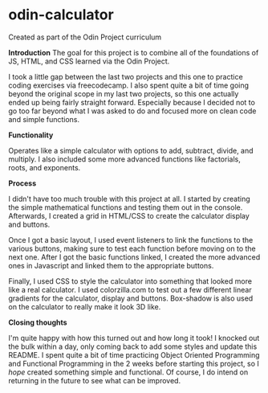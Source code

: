 # odin-calculator
Created as part of the Odin Project curriculum

**Introduction**
The goal for this project is to combine all of the foundations of JS, HTML, and CSS learned via the Odin Project. 

I took a little gap between the last two projects and this one to practice coding exercises via freecodecamp. I also spent quite a bit of time going beyond the original scope in my last two projects, so this one actually ended up being fairly straight forward. Especially because I decided not to go too far beyond what I was asked to do and focused more on clean code and simple functions.

**Functionality** 

Operates like a simple calculator with options to add, subtract, divide, and multiply. I also included some more advanced functions like factorials, roots, and exponents.

**Process**

I didn't have too much trouble with this project at all. I started by creating the simple mathematical functions and testing them out in the console. Afterwards, I created a grid in HTML/CSS to create the calculator display and buttons. 

Once I got a basic layout, I used event listeners to link the functions to the various buttons, making sure to test each function before moving on to the next one. After I got the basic functions linked, I created the more advanced ones in Javascript and linked them to the appropriate buttons.

Finally, I used CSS to style the calculator into something that looked more like a real calculator. I used colorzilla.com to test out a few different linear gradients for the calculator, display and buttons. Box-shadow is also used on the calculator to really make it look 3D like. 

**Closing thoughts**

I'm quite happy with how this turned out and how long it took! I knocked out the bulk within a day, only coming back to add some styles and update this README. I spent quite a bit of time practicing Object Oriented Programming and Functional Programming in the 2 weeks before starting this project, so I *hope* created something simple and functional. Of course, I do intend on returning in the future to see what can be improved.


